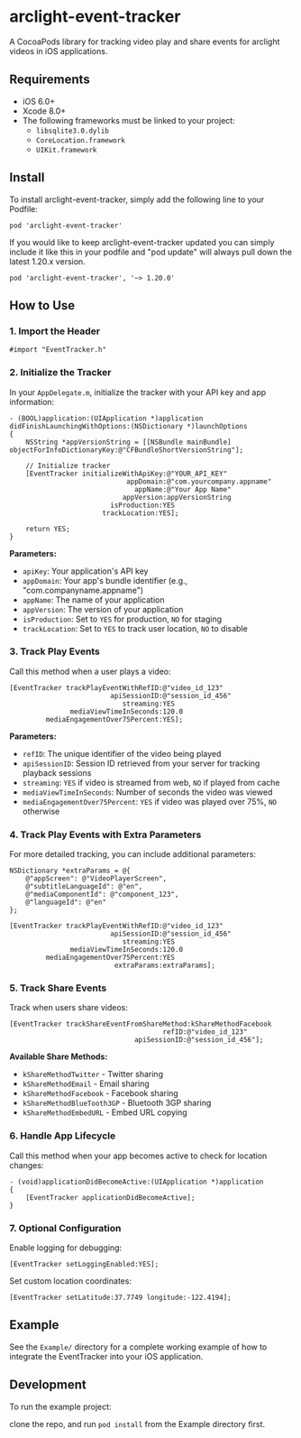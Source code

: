 # arclight-event-tracker

A CocoaPods library for tracking video play and share events for arclight videos in iOS applications.

## Requirements

- iOS 6.0+
- Xcode 8.0+
- The following frameworks must be linked to your project:
  - `libsqlite3.0.dylib`
  - `CoreLocation.framework`
  - `UIKit.framework`

## Install

To install arclight-event-tracker, simply add the following line to your Podfile:

	pod 'arclight-event-tracker'

If you would like to keep arclight-event-tracker updated you can simply include it like this in your podfile and "pod update" will always pull down the latest 1.20.x version. 

	pod 'arclight-event-tracker', '~> 1.20.0'

## How to Use

### 1. Import the Header

```objc
#import "EventTracker.h"
```

### 2. Initialize the Tracker

In your `AppDelegate.m`, initialize the tracker with your API key and app information:

```objc
- (BOOL)application:(UIApplication *)application didFinishLaunchingWithOptions:(NSDictionary *)launchOptions
{
    NSString *appVersionString = [[NSBundle mainBundle] objectForInfoDictionaryKey:@"CFBundleShortVersionString"];
    
    // Initialize tracker
    [EventTracker initializeWithApiKey:@"YOUR_API_KEY"
                             appDomain:@"com.yourcompany.appname"
                               appName:@"Your App Name"
                            appVersion:appVersionString
                         isProduction:YES
                       trackLocation:YES];
    
    return YES;
}
```

**Parameters:**
- `apiKey`: Your application's API key
- `appDomain`: Your app's bundle identifier (e.g., "com.companyname.appname")
- `appName`: The name of your application
- `appVersion`: The version of your application
- `isProduction`: Set to `YES` for production, `NO` for staging
- `trackLocation`: Set to `YES` to track user location, `NO` to disable

### 3. Track Play Events

Call this method when a user plays a video:

```objc
[EventTracker trackPlayEventWithRefID:@"video_id_123"
                         apiSessionID:@"session_id_456"
                            streaming:YES
               mediaViewTimeInSeconds:120.0
         mediaEngagementOver75Percent:YES];
```

**Parameters:**
- `refID`: The unique identifier of the video being played
- `apiSessionID`: Session ID retrieved from your server for tracking playback sessions
- `streaming`: `YES` if video is streamed from web, `NO` if played from cache
- `mediaViewTimeInSeconds`: Number of seconds the video was viewed
- `mediaEngagementOver75Percent`: `YES` if video was played over 75%, `NO` otherwise

### 4. Track Play Events with Extra Parameters

For more detailed tracking, you can include additional parameters:

```objc
NSDictionary *extraParams = @{
    @"appScreen": @"VideoPlayerScreen",
    @"subtitleLanguageId": @"en",
    @"mediaComponentId": @"component_123",
    @"languageId": @"en"
};

[EventTracker trackPlayEventWithRefID:@"video_id_123"
                         apiSessionID:@"session_id_456"
                            streaming:YES
               mediaViewTimeInSeconds:120.0
         mediaEngagementOver75Percent:YES
                          extraParams:extraParams];
```

### 5. Track Share Events

Track when users share videos:

```objc
[EventTracker trackShareEventFromShareMethod:kShareMethodFacebook
                                      refID:@"video_id_123"
                               apiSessionID:@"session_id_456"];
```

**Available Share Methods:**
- `kShareMethodTwitter` - Twitter sharing
- `kShareMethodEmail` - Email sharing
- `kShareMethodFacebook` - Facebook sharing
- `kShareMethodBlueTooth3GP` - Bluetooth 3GP sharing
- `kShareMethodEmbedURL` - Embed URL copying

### 6. Handle App Lifecycle

Call this method when your app becomes active to check for location changes:

```objc
- (void)applicationDidBecomeActive:(UIApplication *)application
{
    [EventTracker applicationDidBecomeActive];
}
```

### 7. Optional Configuration

Enable logging for debugging:

```objc
[EventTracker setLoggingEnabled:YES];
```

Set custom location coordinates:

```objc
[EventTracker setLatitude:37.7749 longitude:-122.4194];
```

## Example

See the `Example/` directory for a complete working example of how to integrate the EventTracker into your iOS application.

## Development

To run the example project:

 clone the repo, and run `pod install` from the Example directory first.